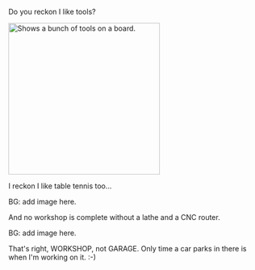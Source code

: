Do you reckon I like tools?

<img src="./assets/images/Workshop%20-%20I%20like%20tools.jpg" alt="Shows a bunch of tools on a board." width="300" />

I reckon I like table tennis too...

BG: add image here.

And no workshop is complete without a lathe and a CNC router.

BG: add image here.

That's right, WORKSHOP, not GARAGE. Only time a car parks in there is when I'm working on it. :-)

